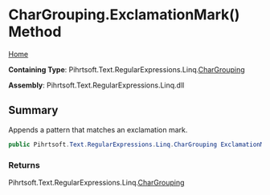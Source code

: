 # CharGrouping\.ExclamationMark\(\) Method

[Home](../../../../../../README.md)

**Containing Type**: Pihrtsoft\.Text\.RegularExpressions\.Linq\.[CharGrouping](../README.md)

**Assembly**: Pihrtsoft\.Text\.RegularExpressions\.Linq\.dll

## Summary

Appends a pattern that matches an exclamation mark\.

```csharp
public Pihrtsoft.Text.RegularExpressions.Linq.CharGrouping ExclamationMark()
```

### Returns

Pihrtsoft\.Text\.RegularExpressions\.Linq\.[CharGrouping](../README.md)

